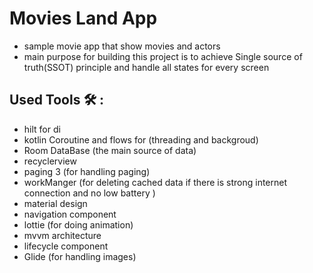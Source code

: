 # Movies Land App
* sample movie app that show movies and actors
* main purpose for building this project is to achieve Single source of truth(SSOT) principle  and handle all states for every screen
## Used Tools 🛠 : 
* hilt for di 
* kotlin Coroutine and flows for (threading and backgroud)
* Room DataBase (the main source of data)
* recyclerview 
* paging 3 (for handling paging)
* workManger (for deleting cached data if there is strong internet connection and no low battery )
* material design
* navigation component
* lottie (for doing animation)
* mvvm architecture 
* lifecycle component
* Glide (for handling images)

